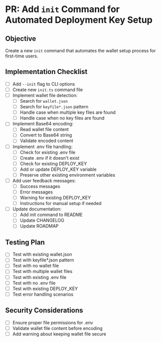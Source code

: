 # PR: Add `init` Command for Automated Deployment Key Setup

## Objective
Create a new `init` command that automates the wallet setup process for first-time users.

## Implementation Checklist
- [ ] Add `--init` flag to CLI options
- [ ] Create new `init.ts` command file
- [ ] Implement wallet file detection:
  - [ ] Search for `wallet.json`
  - [ ] Search for `keyfile*.json` pattern
  - [ ] Handle case when multiple key files are found
  - [ ] Handle case when no key files are found
- [ ] Implement Base64 encoding:
  - [ ] Read wallet file content
  - [ ] Convert to Base64 string
  - [ ] Validate encoded content
- [ ] Implement .env file handling:
  - [ ] Check for existing .env file
  - [ ] Create .env if it doesn't exist
  - [ ] Check for existing DEPLOY_KEY
  - [ ] Add or update DEPLOY_KEY variable
  - [ ] Preserve other existing environment variables
- [ ] Add user feedback messages:
  - [ ] Success messages
  - [ ] Error messages
  - [ ] Warning for existing DEPLOY_KEY
  - [ ] Instructions for manual setup if needed
- [ ] Update documentation:
  - [ ] Add init command to README
  - [ ] Update CHANGELOG
  - [ ] Update ROADMAP

## Testing Plan
- [ ] Test with existing wallet.json
- [ ] Test with keyfile*.json pattern
- [ ] Test with no wallet file
- [ ] Test with multiple wallet files
- [ ] Test with existing .env file
- [ ] Test with no .env file
- [ ] Test with existing DEPLOY_KEY
- [ ] Test error handling scenarios

## Security Considerations
- [ ] Ensure proper file permissions for .env
- [ ] Validate wallet file content before encoding
- [ ] Add warning about keeping wallet file secure
